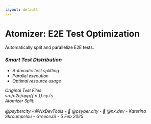 ```yaml
---
layout: default
---
```


# Atomizer: E2E Test Optimization

<div class="mt-12">
  <div v-click class="text-xl mb-8">
    Automatically split and parallelize E2E tests.
  </div>

  <div class="grid grid-cols-2 gap-8">
    <div v-click class="space-y-6">
      <div class="bg-purple-50 dark:bg-purple-900 p-6 rounded-lg">
        <h3 class="font-bold text-lg mb-4">
          <i class="i-mdi-atom mr-2" />
          Smart Test Distribution
        </h3>
        <ul class="list-disc ml-4 space-y-2">
          <li>Automatic test splitting</li>
          <li>Parallel execution</li>
          <li>Optimal resource usage</li>
        </ul>
      </div>
    </div>
    <div v-click class="flex items-center justify-center">
      <div class="relative w-full">
        <div class="space-y-4">
          <div class="text-sm font-mono opacity-50 mb-6">Original Test Files:</div>
          <div v-for="n in 4" :key="`orig-${n}`" class="test-block">
            src/e2e/app{{ n }}.cy.ts
          </div>
          <div class="text-sm font-mono opacity-50 my-6">Atomizer Split:</div>
          <div v-for="n in 4" :key="`split-${n}`" class="test-block split" :style="{ animationDelay: `${n * 0.2}s` }">
            e2e-ci--src/e2e/app{{ n }}.cy.ts
          </div>
        </div>
      </div>
    </div>
  </div>
  <div class="absolute bottom-4 left-0 right-0 text-gray-400 text-sm text-center">
  @psybercity - @NxDevTools - 🦋 @psyber.city - 🦋 @nx.dev - Katerina Skroumpelou - GreeceJS - 5 Feb 2025
</div>
</div>

<style>
.test-block {
  @apply p-2 text-sm font-mono rounded;
  @apply bg-gray-100 dark:bg-gray-800;
}

.test-block.split {
  @apply bg-blue-50 dark:bg-blue-900;
  animation: slideIn 0.5s ease-out forwards;
  opacity: 0;
  transform: translateY(20px);
}

@keyframes slideIn {
  to {
    opacity: 1;
    transform: translateY(0);
  }
}
</style>
